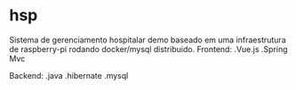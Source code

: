 # hsp
Sistema de gerenciamento hospitalar demo baseado em uma infraestrutura de raspberry-pi rodando docker/mysql distribuido.
Frontend:
.Vue.js
.Spring Mvc

Backend:
.java
.hibernate
.mysql
